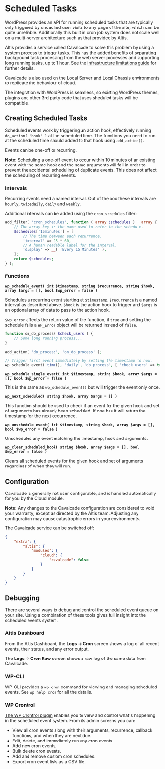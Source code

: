 # Scheduled Tasks

WordPress provides an API for running scheduled tasks that are typically only triggered by uncached user visits to any page of the site, which can be quite unreliable. Additionally this built in cron job system does not scale well on a multi-server architecture such as that provided by Altis.

Altis provides a service called Cavalcade to solve this problem by using a system process to trigger tasks. This has the added benefits of separating background task processing from the web server processes and supporting long running tasks, up to 1 hour. See the [infrastructure limitations guide](./limitations.md) for further details.

Cavalcade is also used on the Local Server and Local Chassis environments to replicate the behaviour of cloud.

The integration with WordPress is seamless, so existing WordPress themes, plugins and other 3rd party code that uses sheduled tasks will be compatible.


## Creating Scheduled Tasks

Scheduled events work by triggering an action hook, effectively running `do_action( 'hook' )` at the scheduled time. The functions you need to run at the scheduled time should added to that hook using `add_action()`.

Events can be one-off or recurring.

**Note**: Scheduling a one-off event to occur within 10 minutes of an existing event with the same hook and the same arguments will fail in order to prevent the accidental scheduling of duplicate events. This does not affect the scheduling of recurring events.

### Intervals

Recurring events need a named interval. Out of the box these intervals are `hourly`, `twicedaily`, `daily` and `weekly`.

Additional intervals can be added using the `cron_schedules` filter:

```php
add_filter( 'cron_schedules', function ( array $schedules ) : array {
    // The array key is the name used to refer to the schedule.
    $schedules['15minutes'] = [
        // The time between each recurrence.
        'interval' => 15 * 60,
        // A human readable label for the interval.
        'display' => __( 'Every 15 Minutes' ),
    ];
    return $schedules;
} );
```


### Functions

**`wp_schedule_event( int $timestamp, string $recurrence, string $hook, array $args = [], bool $wp_error = false )`**

Schedules a recurring event starting at `$timestamp`. `$recurrence` is a named interval as described above. `$hook` is the action hook to trigger and `$args` is an optional array of data to pass to the action hook.

`$wp_error` affects the return value of the function, if `true` and setting the schedule fails a `WP_Error` object will be returned instead of `false`.

```php
function on_do_process( $check_users ) {
    // Some long running process...
}

add_action( 'do_process', 'on_do_process' );

// Trigger first event immediately by setting the timestamp to now.
wp_schedule_event( time(), 'daily', 'do_process', [ 'check_users' => true ] );
```

**`wp_schedule_single_event( int $timestamp, string $hook, array $args = [], bool $wp_error = false )`**

This is the same as `wp_schedule_event()` but will trigger the event only once.

**`wp_next_scheduled( string $hook, array $args = [] )`**

This function should be used to check if an event for the given hook and set of arguments has already been scheduled. If one has it will return the timestamp for the next occurrence.

**`wp_unschedule_event( int $timestamp, string $hook, array $args = [], bool $wp_error = false )`**

Unschedules any event matching the timestamp, hook and arguments.

**`wp_clear_scheduled_hook( string $hook, array $args = [], bool $wp_error = false )`**

Clears all scheduled events for the given hook and set of arguments regardless of when they will run.


## Configuration

Cavalcade is generally not user configurable, and is handled automatically for you by the Cloud module.

**Note:** Any changes to the Cavalcade configuration are considered to void your warranty, except as directed by the Altis team. Adjusting any configuration may cause catastrophic errors in your environments.

The Cavalcade service can be switched off:

```json
{
    "extra": {
        "altis": {
            "modules": {
                "cloud": {
                    "cavalcade": false
                }
            }
        }
    }
}
```

## Debugging

There are several ways to debug and control the scheduled event queue on your site. Using a combination of these tools gives full insight into the scheduled events system.

### Altis Dashboard

From the Altis Dashboard, the **Logs -> Cron** screen shows a log of all recent events, their status, and any error output.

The **Logs -> Cron Raw** screen shows a raw log of the same data from Cavalcade.

### WP-CLI

WP-CLI provides a `wp cron` command for viewing and managing scheduled events. See `wp help cron` for all the details.

### WP Crontrol

[The WP Crontrol plugin](https://wordpress.org/plugins/wp-crontrol/) enables you to view and control what's happening in the scheduled event system. From its admin screens you can:

* View all cron events along with their arguments, recurrence, callback functions, and when they are next due.
* Edit, delete, and immediately run any cron events.
* Add new cron events.
* Bulk delete cron events.
* Add and remove custom cron schedules.
* Export cron event lists as a CSV file.

